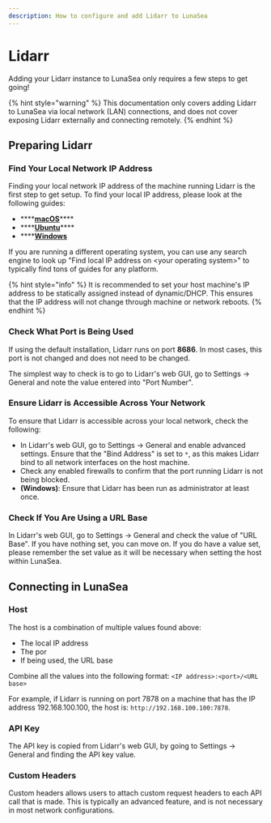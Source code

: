 ```yaml
---
description: How to configure and add Lidarr to LunaSea
---
```


# Lidarr

Adding your Lidarr instance to LunaSea only requires a few steps to get going!

{% hint style="warning" %}
This documentation only covers adding Lidarr to LunaSea via local network \(LAN\) connections, and does not cover exposing Lidarr externally and connecting remotely.
{% endhint %}

## Preparing Lidarr

### Find Your Local Network IP Address

Finding your local network IP address of the machine running Lidarr is the first step to get setup. To find your local IP address, please look at the following guides:

* \*\*\*\*[**macOS**](https://osxdaily.com/2010/11/21/find-ip-address-mac/)\*\*\*\*
* \*\*\*\*[**Ubuntu**](https://ubuntuhandbook.org/index.php/2020/07/find-ip-address-ubuntu-20-04/)\*\*\*\*
* \*\*\*\*[**Windows**](https://support.microsoft.com/en-us/windows/find-your-ip-address-f21a9bbc-c582-55cd-35e0-73431160a1b9)

If you are running a different operating system, you can use any search engine to look up "Find local IP address on &lt;your operating system&gt;" to typically find tons of guides for any platform.

{% hint style="info" %}
It is recommended to set your host machine's IP address to be statically assigned instead of dynamic/DHCP. This ensures that the IP address will not change through machine or network reboots.
{% endhint %}

### Check What Port is Being Used

If using the default installation, Lidarr runs on port **8686**. In most cases, this port is not changed and does not need to be changed.

The simplest way to check is to go to Lidarr's web GUI, go to Settings -&gt; General and note the value entered into "Port Number".

### Ensure Lidarr is Accessible Across Your Network

To ensure that Lidarr is accessible across your local network, check the following:

* In Lidarr's web GUI, go to Settings -&gt; General and enable advanced settings. Ensure that the "Bind Address" is set to `*`, as this makes Lidarr bind to all network interfaces on the host machine.
* Check any enabled firewalls to confirm that the port running Lidarr is not being blocked.
* **\(Windows\)**: Ensure that Lidarr has been run as administrator at least once.

### Check If You Are Using a URL Base

In Lidarr's web GUI, go to Settings -&gt; General and check the value of "URL Base". If you have nothing set, you can move on. If you do have a value set, please remember the set value as it will be necessary when setting the host within LunaSea.

## Connecting in LunaSea

### Host

The host is a combination of multiple values found above:

* The local IP address
* The por
* If being used, the URL base

Combine all the values into the following format: `<IP address>:<port>/<URL base>`

For example, if Lidarr is running on port 7878 on a machine that has the IP address 192.168.100.100, the host is: `http://192.168.100.100:7878`.

### API Key

The API key is copied from Lidarr's web GUI, by going to Settings -&gt; General and finding the API key value.

### Custom Headers

Custom headers allows users to attach custom request headers to each API call that is made. This is typically an advanced feature, and is not necessary in most network configurations.

